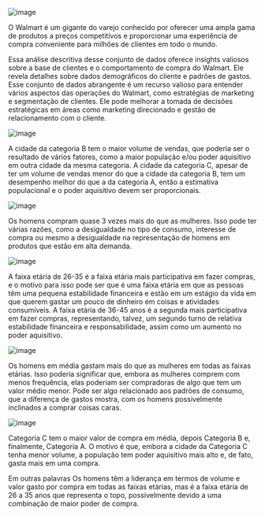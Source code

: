 ![image](https://github.com/VanderSC/analise-descritiva-walmart/assets/95940138/06113c82-81b6-4142-acec-a8c88a9c2e25)

O Walmart é um gigante do varejo conhecido por oferecer uma ampla gama de produtos a preços competitivos e proporcionar uma experiência de compra conveniente para milhões de clientes em todo o mundo.

Essa análise descritiva desse conjunto de dados oferece insights valiosos sobre a base de clientes e o comportamento de compra do Walmart. Ele revela detalhes sobre dados demográficos do cliente e padrões de gastos. Esse conjunto de dados abrangente é um recurso valioso para entender vários aspectos das operações do Walmart, como estratégias de marketing e segmentação de clientes. Ele pode melhorar a tomada de decisões estratégicas em áreas como marketing direcionado e gestão de relacionamento com o cliente.

![image](https://github.com/VanderSC/analise-descritiva-walmart/assets/95940138/240d636d-3d48-4d8f-8c29-9fdeac034f3f)

A cidade da categoria B tem o maior volume de vendas, que poderia ser o resultado de vários fatores, como a maior população e/ou poder aquisitivo em outra cidade da mesma categoria. A cidade da categoria C, apesar de ter um volume de vendas menor do que a cidade da categoria B, tem um desempenho melhor do que a da categoria A, então a estimativa populacional e o poder aquisitivo devem ser proporcionais.

![image](https://github.com/VanderSC/analise-descritiva-walmart/assets/95940138/7077f774-458d-4b5e-9db1-64dc95adfa89)

Os homens compram quase 3 vezes mais do que as mulheres. Isso pode ter várias razões, como a desigualdade no tipo de consumo, interesse de compra ou mesmo a desigualdade na representação de homens em produtos que estão em alta demanda.

![image](https://github.com/VanderSC/analise-descritiva-walmart/assets/95940138/49d9ed7d-bab6-4f29-8cbf-f0f8716a397b)

A faixa etária de 26-35 é a faixa etária mais participativa em fazer compras, e o motivo para isso pode ser que é uma faixa etária em que as pessoas têm uma pequena estabilidade financeira e estão em um estágio da vida em que querem gastar um pouco de dinheiro em coisas e atividades consumíveis. A faixa etária de 36-45 anos é a segunda mais participativa em fazer compras, representando, talvez, um segundo turno de relativa estabilidade financeira e responsabilidade, assim como um aumento no poder aquisitivo.

![image](https://github.com/VanderSC/analise-descritiva-walmart/assets/95940138/6c856a76-271a-480d-9136-1126e6edbf89)

Os homens em média gastam mais do que as mulheres em todas as faixas etárias. Isso poderia significar que, embora as mulheres comprem com menos frequência, elas poderiam ser compradoras de algo que tem um valor médio menor. Pode ser algo relacionado aos padrões de consumo, que a diferença de gastos mostra, com os homens possivelmente inclinados a comprar coisas caras.

![image](https://github.com/VanderSC/analise-descritiva-walmart/assets/95940138/d35d8d7c-f091-4781-98b1-8200ae7f2454)

Categoria C tem o maior valor de compra em média, depois Categoria B e, finalmente, Categoria A. O motivo é que, embora a cidade da Categoria C tenha menor volume, a população tem poder aquisitivo mais alto e, de fato, gasta mais em uma compra.

Em outras palavras Os homens têm a liderança em termos de volume e valor gasto por compra em todas as faixas etárias, mas é a faixa etária de 26 a 35 anos que representa o topo, possivelmente devido a uma combinação de maior poder de compra.
